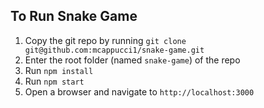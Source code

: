 ## To Run Snake Game

  1. Copy the git repo by running `git clone git@github.com:mcappucci1/snake-game.git`
  2. Enter the root folder (named `snake-game`) of the repo
  3. Run `npm install`
  4. Run `npm start`
  5. Open a browser and navigate to `http://localhost:3000`
